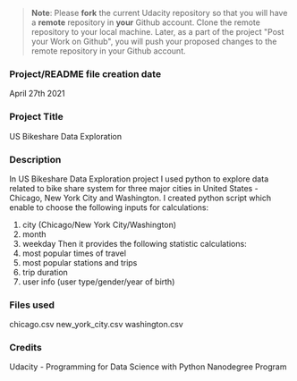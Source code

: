 >**Note**: Please **fork** the current Udacity repository so that you will have a **remote** repository in **your** Github account. Clone the remote repository to your local machine. Later, as a part of the project "Post your Work on Github", you will push your proposed changes to the remote repository in your Github account.

### Project/README file creation date
April 27th 2021


### Project Title
US Bikeshare Data Exploration

### Description
In US Bikeshare Data Exploration project I used python to explore data related to bike share system for three major cities in United States - Chicago, New York City and Washington.
I created python script which enable to choose the following inputs for calculations:
1) city (Chicago/New York City/Washington)
2) month
3) weekday
Then it provides the following statistic calculations:
1) most popular times of travel
2) most popular stations and trips
3) trip duration
4) user info (user type/gender/year of birth)

### Files used
chicago.csv
new_york_city.csv
washington.csv

### Credits
Udacity - Programming for Data Science with Python Nanodegree Program